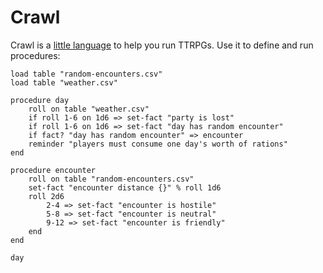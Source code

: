 # Crawl

Crawl is a [little language](https://dl.acm.org/doi/10.1145/6424.315691) to help you run TTRPGs. Use it to define and run procedures:

```
load table "random-encounters.csv"
load table "weather.csv"

procedure day
    roll on table "weather.csv"
    if roll 1-6 on 1d6 => set-fact "party is lost"
    if roll 1-6 on 1d6 => set-fact "day has random encounter"
    if fact? "day has random encounter" => encounter
    reminder "players must consume one day's worth of rations"
end

procedure encounter
    roll on table "random-encounters.csv"
    set-fact "encounter distance {}" % roll 1d6
    roll 2d6
        2-4 => set-fact "encounter is hostile"
        5-8 => set-fact "encounter is neutral"
        9-12 => set-fact "encounter is friendly"
    end
end

day
```
